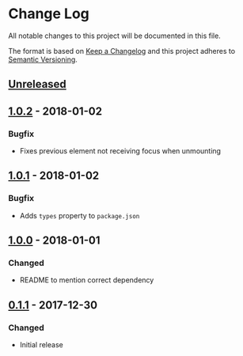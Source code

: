 # Change Log

All notable changes to this project will be documented in this file.

The format is based on [Keep a Changelog](http://keepachangelog.com/)
and this project adheres to [Semantic Versioning](http://semver.org/).

## [Unreleased][]

## [1.0.2][] - 2018-01-02

### Bugfix

* Fixes previous element not receiving focus when unmounting

## [1.0.1][] - 2018-01-02

### Bugfix

* Adds `types` property to `package.json`

## [1.0.0][] - 2018-01-01

### Changed

* README to mention correct dependency

## [0.1.1][] - 2017-12-30

### Changed

* Initial release

[unreleased]: https://github.com/madou/react-simple-modal/compare/v0.1.1...HEAD
[0.1.1]: https://github.com/madou/react-simple-modal/tree/v0.1.1
[unreleased]: https://github.com/madou/react-simple-modal/compare/v1.0.0...HEAD
[1.0.0]: https://github.com/madou/react-simple-modal/tree/v1.0.0
[unreleased]: https://github.com/madou/react-simple-modal/compare/v1.0.1...HEAD
[1.0.1]: https://github.com/madou/react-simple-modal/tree/v1.0.1


[Unreleased]: https://github.com/madou/react-simple-modal/compare/v1.0.2...HEAD
[1.0.2]: https://github.com/madou/react-simple-modal/tree/v1.0.2